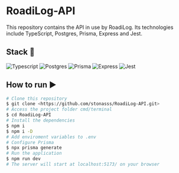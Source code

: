 # RoadiLog-API

This repository contains the API in use by RoadiLog. Its technologies include TypeScript, Postgres, Prisma, Express and Jest.

## Stack :toolbox:

<div align="left">
<img src="https://img.shields.io/badge/typescript-%23007ACC.svg?style=for-the-badge&logo=typescript&logoColor=white" alt="Typescript" Title="typescript"  />
<img src="https://img.shields.io/badge/postgres-%23316192.svg?style=for-the-badge&logo=postgresql&logoColor=white" alt="Postgres" Title="postgres" />
<img src="https://img.shields.io/badge/Prisma-3982CE?style=for-the-badge&logo=Prisma&logoColor=white" alt="Prisma" Title="prisma"  />
<img src="https://img.shields.io/badge/express.js-%23404d59.svg?style=for-the-badge&logo=express&logoColor=%2361DAFB" alt="Express" Title="express"  />
<img src="https://img.shields.io/badge/-jest-%23C21325?style=for-the-badge&logo=jest&logoColor=white" alt="Jest" Title="jest" />
  </div>

## How to run ▶️
```bash
# Clone this repository
$ git clone <https://github.com/stonasss/RoadiLog-API.git>
# Access the project folder cmd/terminal
$ cd RoadiLog-API
# Install the dependencies
$ npm i
$ npm i -D
# Add enviroment variables to .env
# Configure Prisma
$ npx prisma generate
# Run the application 
$ npm run dev
# The server will start at localhost:5173/ on your browser 
```
